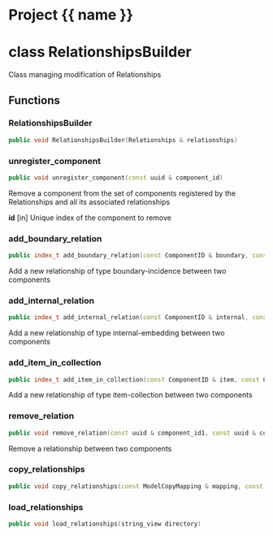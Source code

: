 <script setup>
import {useRoute} from 'vitepress'
const {path} = useRoute()
const tokens = path.split('/')
const words = tokens[2].split('-');
for (let i = 0; i < words.length; i++) {
    words[i] = words[i].charAt(0).toUpperCase() + words[i].slice(1);
    words[i] = words[i].replace('geode', 'Geode')
}
const name = words.join('-');
</script>
# Project {{ name }}

# class RelationshipsBuilder


 Class managing modification of Relationships



## Functions

### RelationshipsBuilder

```cpp
public void RelationshipsBuilder(Relationships & relationships)
```


### unregister_component

```cpp
public void unregister_component(const uuid & component_id)
```


 Remove a component from the set of components registered by the Relationships and all its associated relationships

**id** [in] Unique index of the component to remove

### add_boundary_relation

```cpp
public index_t add_boundary_relation(const ComponentID & boundary, const ComponentID & incidence)
```


 Add a new relationship of type boundary-incidence between two components

### add_internal_relation

```cpp
public index_t add_internal_relation(const ComponentID & internal, const ComponentID & embedding)
```


 Add a new relationship of type internal-embedding between two components

### add_item_in_collection

```cpp
public index_t add_item_in_collection(const ComponentID & item, const ComponentID & collection)
```


 Add a new relationship of type item-collection between two components

### remove_relation

```cpp
public void remove_relation(const uuid & component_id1, const uuid & component_id2)
```


 Remove a relationship between two components

### copy_relationships

```cpp
public void copy_relationships(const ModelCopyMapping & mapping, const Relationships & relationships)
```


### load_relationships

```cpp
public void load_relationships(string_view directory)
```




